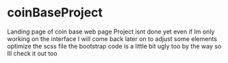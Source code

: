 # coinBaseProject
Landing page of coin base web page
Project isnt done yet even if Im only working on the interface
I will come back later on to adjust some elements
optimize the scss file
the bootstrap code is a little bit ugly too by the way so Ill check it out too
